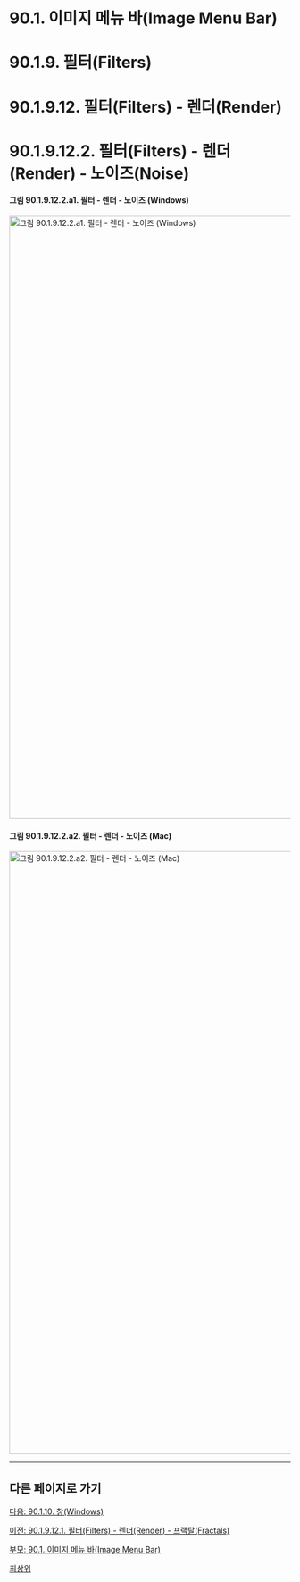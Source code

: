 # 90.1. 이미지 메뉴 바(Image Menu Bar)
# 90.1.9. 필터(Filters)
# 90.1.9.12. 필터(Filters) - 렌더(Render)
# 90.1.9.12.2. 필터(Filters) - 렌더(Render) - 노이즈(Noise)

#### 그림 90.1.9.12.2.a1. 필터 - 렌더 - 노이즈 (Windows)
<img width="1080" alt="그림 90.1.9.12.2.a1. 필터 - 렌더 - 노이즈 (Windows)" environment="Windows 10 GIMP 2.10.36" src="https://github.com/wonder13662/gimp/assets/15767104/3e78b29b-e6ee-4ec2-a5c6-44eb74d414d5">

#### 그림 90.1.9.12.2.a2. 필터 - 렌더 - 노이즈 (Mac)
<img width="1080" alt="그림 90.1.9.12.2.a2. 필터 - 렌더 - 노이즈 (Mac)" environment="MacOS:Sonoma 14.2.1 GIMP 2.10.36" src="https://github.com/wonder13662/gimp/assets/15767104/e8427f04-b652-4688-b9a6-fa210c1bb48e">

***

## 다른 페이지로 가기

[다음: 90.1.10. 창(Windows)](./90-01-10-windows.md)

[이전: 90.1.9.12.1. 필터(Filters) - 렌더(Render) - 프랙탈(Fractals)](./90-01-09-filtersx-12-renderx-01-fractals.md)

[부모: 90.1. 이미지 메뉴 바(Image Menu Bar)](./90-01-00-image-menu-bar.md)

[최상위](./00-home.md)
